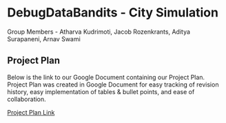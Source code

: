# DebugDataBandits - City Simulation

Group Members - Atharva Kudrimoti, Jacob Rozenkrants, Aditya Surapaneni, Arnav Swami

## Project Plan

Below is the link to our Google Document containing our Project Plan. Project Plan was created in Google Document for easy tracking of revision history, easy implementation of tables & bullet points, and ease of collaboration.

[Project Plan Link](https://docs.google.com/document/d/1SD-CuWtx4IgmEOpG97WEE2w6nvn8La3Yk7JviVUhdwo/edit?usp=sharing)
